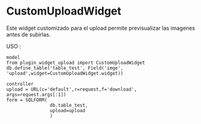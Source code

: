 # CustomUploadWidget
Este  widget customizado para el upload permite previsualizar las imagenes antes de subirlas.

USO :
    
    
    
    model 
    from plugin_widget_upload import CustomUploadWidget
    db.define_table('table_test', Field('imge', 'upload',widget=CustomUploadWidget.widget))

    controller
    upload = URL(c='default',r=request,f='download', args=request.args[:1])
    form = SQLFORM(
                    db.table_test,
                    upload=upload
                    )
